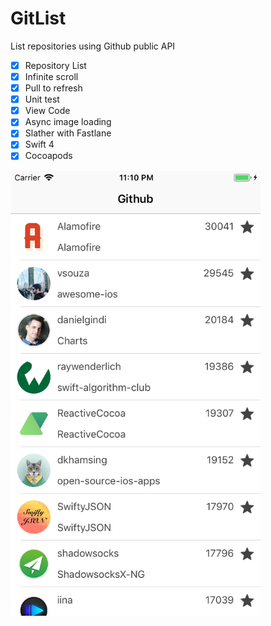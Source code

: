 # GitList
List repositories using Github public API

- [x] Repository List
- [x] Infinite scroll
- [x] Pull to refresh
- [x] Unit test
- [x] View Code
- [x] Async image loading
- [x] Slather with Fastlane
- [x] Swift 4
- [x] Cocoapods

<img width="400" src="https://raw.githubusercontent.com/gabrielvieira/GitList/master/print.png">
